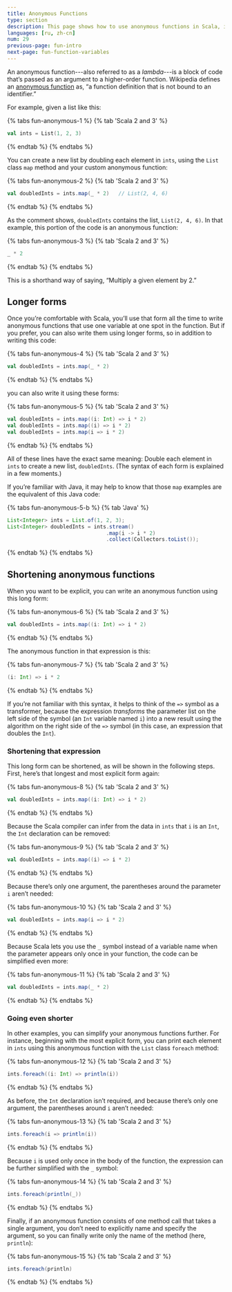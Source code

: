 ```yaml
---
title: Anonymous Functions
type: section
description: This page shows how to use anonymous functions in Scala, including examples with the List class 'map' and 'filter' functions.
languages: [ru, zh-cn]
num: 29
previous-page: fun-intro
next-page: fun-function-variables
---
```


An anonymous function---also referred to as a *lambda*---is a block of code that’s passed as an argument to a higher-order function.
Wikipedia defines an [anonymous function](https://en.wikipedia.org/wiki/Anonymous_function) as, “a function definition that is not bound to an identifier.”

For example, given a list like this:

{% tabs fun-anonymous-1 %}
{% tab 'Scala 2 and 3' %}
```scala
val ints = List(1, 2, 3)
```
{% endtab %}
{% endtabs %}

You can create a new list by doubling each element in `ints`, using the `List` class `map` method and your custom anonymous function:

{% tabs fun-anonymous-2 %}
{% tab 'Scala 2 and 3' %}
```scala
val doubledInts = ints.map(_ * 2)   // List(2, 4, 6)
```
{% endtab %}
{% endtabs %}

As the comment shows, `doubledInts` contains the list, `List(2, 4, 6)`.
In that example, this portion of the code is an anonymous function:

{% tabs fun-anonymous-3 %}
{% tab 'Scala 2 and 3' %}
```scala
_ * 2
```
{% endtab %}
{% endtabs %}

This is a shorthand way of saying, “Multiply a given element by 2.”

## Longer forms

Once you’re comfortable with Scala, you’ll use that form all the time to write anonymous functions that use one variable at one spot in the function.
But if you prefer, you can also write them using longer forms, so in addition to writing this code:

{% tabs fun-anonymous-4 %}
{% tab 'Scala 2 and 3' %}
```scala
val doubledInts = ints.map(_ * 2)
```
{% endtab %}
{% endtabs %}

you can also write it using these forms:

{% tabs fun-anonymous-5 %}
{% tab 'Scala 2 and 3' %}
```scala
val doubledInts = ints.map((i: Int) => i * 2)
val doubledInts = ints.map((i) => i * 2)
val doubledInts = ints.map(i => i * 2)
```
{% endtab %}
{% endtabs %}

All of these lines have the exact same meaning: Double each element in `ints` to create a new list, `doubledInts`.
(The syntax of each form is explained in a few moments.)

If you’re familiar with Java, it may help to know that those `map` examples are the equivalent of this Java code:

{% tabs fun-anonymous-5-b %}
{% tab 'Java' %}
```java
List<Integer> ints = List.of(1, 2, 3);
List<Integer> doubledInts = ints.stream()
                                .map(i -> i * 2)
                                .collect(Collectors.toList());
```
{% endtab %}
{% endtabs %}

## Shortening anonymous functions

When you want to be explicit, you can write an anonymous function using this long form:

{% tabs fun-anonymous-6 %}
{% tab 'Scala 2 and 3' %}
```scala
val doubledInts = ints.map((i: Int) => i * 2)
```
{% endtab %}
{% endtabs %}

The anonymous function in that expression is this:

{% tabs fun-anonymous-7 %}
{% tab 'Scala 2 and 3' %}
```scala
(i: Int) => i * 2
```
{% endtab %}
{% endtabs %}

If you’re not familiar with this syntax, it helps to think of the `=>` symbol as a transformer, because the expression *transforms* the parameter list on the left side of the symbol (an `Int` variable named `i`) into a new result using the algorithm on the right side of the `=>` symbol (in this case, an expression that doubles the `Int`).

### Shortening that expression

This long form can be shortened, as will be shown in the following steps.
First, here’s that longest and most explicit form again:

{% tabs fun-anonymous-8 %}
{% tab 'Scala 2 and 3' %}
```scala
val doubledInts = ints.map((i: Int) => i * 2)
```
{% endtab %}
{% endtabs %}

Because the Scala compiler can infer from the data in `ints` that `i` is an `Int`, the `Int` declaration can be removed:

{% tabs fun-anonymous-9 %}
{% tab 'Scala 2 and 3' %}
```scala
val doubledInts = ints.map((i) => i * 2)
```
{% endtab %}
{% endtabs %}

Because there’s only one argument, the parentheses around the parameter `i` aren’t needed:

{% tabs fun-anonymous-10 %}
{% tab 'Scala 2 and 3' %}
```scala
val doubledInts = ints.map(i => i * 2)
```
{% endtab %}
{% endtabs %}

Because Scala lets you use the `_` symbol instead of a variable name when the parameter appears only once in your function, the code can be simplified even more:

{% tabs fun-anonymous-11 %}
{% tab 'Scala 2 and 3' %}
```scala
val doubledInts = ints.map(_ * 2)
```
{% endtab %}
{% endtabs %}

### Going even shorter

In other examples, you can simplify your anonymous functions further.
For instance, beginning with the most explicit form, you can print each element in `ints` using this anonymous function with the `List` class `foreach` method:

{% tabs fun-anonymous-12 %}
{% tab 'Scala 2 and 3' %}
```scala
ints.foreach((i: Int) => println(i))
```
{% endtab %}
{% endtabs %}

As before, the `Int` declaration isn’t required, and because there’s only one argument, the parentheses around `i` aren’t needed:

{% tabs fun-anonymous-13 %}
{% tab 'Scala 2 and 3' %}
```scala
ints.foreach(i => println(i))
```
{% endtab %}
{% endtabs %}

Because `i` is used only once in the body of the function, the expression can be further simplified with the `_` symbol:

{% tabs fun-anonymous-14 %}
{% tab 'Scala 2 and 3' %}
```scala
ints.foreach(println(_))
```
{% endtab %}
{% endtabs %}

Finally, if an anonymous function consists of one method call that takes a single argument, you don’t need to explicitly name and specify the argument, so you can finally write only the name of the method (here, `println`):

{% tabs fun-anonymous-15 %}
{% tab 'Scala 2 and 3' %}
```scala
ints.foreach(println)
```
{% endtab %}
{% endtabs %}
